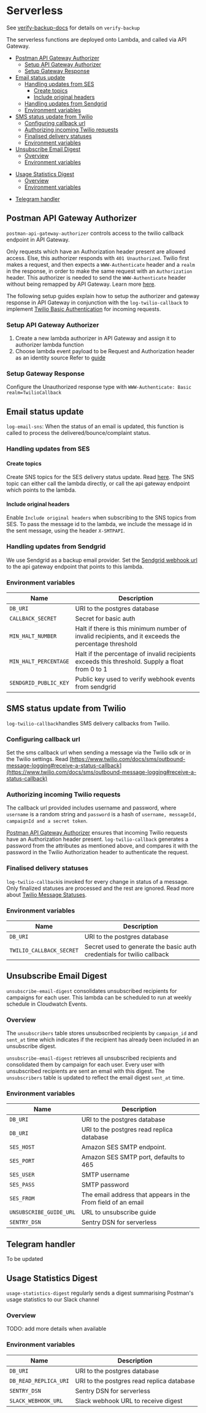 # Serverless
See [verify-backup-docs](verify-backup/README.md) for details on `verify-backup`

The serverless functions are deployed onto Lambda, and called via API Gateway. 

* [Postman API Gateway Authorizer](#postman-api-gateway-authorizer)
    + [Setup API Gateway Authorizer](#setup-api-gateway-authorizer)
    + [Setup Gateway Response](#setup-gateway-response)
* [Email status update](#email-status-update)
    + [Handling updates from SES](#handling-updates-from-ses)
        - [Create topics](#create-topics)
        - [Include original headers](#include-original-headers)
    + [Handling updates from Sendgrid](#handling-updates-from-sendgrid)
    + [Environment variables](#environment-variables)
* [SMS status update from Twilio](#sms-status-update-from-twilio)
    + [Configuring callback url](#configuring-callback-url)
    + [Authorizing incoming Twilio requests](#authorizing-incoming-twilio-requests)
    + [Finalised delivery statuses](#finalised-delivery-statuses)
    + [Environment variables](#environment-variables-1)
* [Unsubscribe Email Digest](#unsubscribe-email-digest)
    + [Overview](#overview-1)
    + [Environment variables](#environment-variables-2)
+ [Usage Statistics Digest](#usage-statistics-digest)
  + [Overview](#overview-2)
  + [Environment variables](#environment-variables-3)
* [Telegram handler](#telegram-handler)

## Postman API Gateway Authorizer
`postman-api-gateway-authorizer` controls access to the twilio callback endpoint in API Gateway. 

Only requests which have an Authorization header present are allowed access. Else, this authorizer responds with `401 Unauthorized`. Twilio first makes a request, and then expects a `WWW-Authenticate` header and a `realm` in the response, in order to make the same request with an `Authorization` header. This authorizer is needed to send the `WWW-Authenticate` header without being remapped by API Gateway. Learn more [here](https://docs.aws.amazon.com/apigateway/latest/developerguide/api-gateway-known-issues.html#api-gateway-known-issues-rest-apis).

The following setup guides explain how to setup the authorizer and gateway response in API Gateway in conjunction with the `log-twilio-callback` to implement [Twilio Basic Authentication](https://www.twilio.com/docs/usage/security#http-authentication) for incoming requests.

### Setup API Gateway Authorizer
1. Create a new lambda authorizer in API Gateway and assign it to authorizer lambda function
2. Choose lambda event payload to be Request and Authorization header as an identity source
Refer to [guide](https://docs.aws.amazon.com/apigateway/latest/developerguide/apigateway-use-lambda-authorizer.html#api-gateway-lambda-authorizer-request-lambda-function-create)

### Setup Gateway Response
Configure the Unauthorized response type with `WWW-Authenticate: Basic realm=TwilioCallback`


## Email status update
`log-email-sns`: When the status of an email is updated, this function is called to process the delivered/bounce/complaint status. 

### Handling updates from SES 

#### Create topics 
Create SNS topics for the SES delivery status update. Read [here](https://docs.aws.amazon.com/ses/latest/DeveloperGuide/configure-sns-notifications.html).
The SNS topic can either call the lambda directly, or call the api gateway endpoint which points to the lambda. 

#### Include original headers
Enable `Include original headers` when subscribing to the SNS topics from SES. To pass the message id to the lambda, we include the message id in the sent message, using the header `X-SMTPAPI`. 

### Handling updates from Sendgrid
We use Sendgrid as a backup email provider. Set the [Sendgrid webhook url](https://sendgrid.com/docs/for-developers/tracking-events/getting-started-event-webhook-security-features) to the api gateway endpoint that points to this lambda.


### Environment variables
| Name                  | Description                                                                       |
| --------------------- | --------------------------------------------------------------------------------- |
| `DB_URI`              | URI to the postgres database                                                      |
| `CALLBACK_SECRET`     | Secret for basic auth                                                             |
| `MIN_HALT_NUMBER`     | Halt if there is this minimum number of invalid recipients, and it exceeds the percentage threshold |
| `MIN_HALT_PERCENTAGE` | Halt if the percentage of invalid recipients exceeds this threshold. Supply a float from 0 to 1  |
| `SENDGRID_PUBLIC_KEY` | Public key used to verify webhook events from sendgrid  |


## SMS status update from Twilio

`log-twilio-callback`handles SMS delivery callbacks from Twilio. 

### Configuring callback url 
Set the sms callback url when sending a message via the Twilio sdk or in the Twilio settings. Read [https://www.twilio.com/docs/sms/outbound-message-logging#receive-a-status-callback](https://www.twilio.com/docs/sms/outbound-message-logging#receive-a-status-callback)

### Authorizing incoming Twilio requests
The callback url provided includes username and password, where `username` is a random string and `password` is a hash of `username, messageId, campaignId and a secret token`. 

[Postman API Gateway Authorizer](postman-api-gateway-authorizer) ensures that incoming Twilio requests have an Authorization header present. `log-twilio-callback` generates a password from the attributes as mentioned above, and compares it with the password in the Twilio Authorization header to authenticate the request.

### Finalised delivery statuses
`log-twilio-callback`is invoked for every change in status of a message. Only finalized statuses are processed and the rest are ignored. Read more about [Twilio Message Statuses](https://support.twilio.com/hc/en-us/articles/223134347-What-are-the-Possible-SMS-and-MMS-Message-Statuses-and-What-do-They-Mean-).

### Environment variables

| Name                     | Description                                                                 |
| ------------------------ | ----------------------------------------------------------------------------|
| `DB_URI`                 | URI to the postgres database                                                |
| `TWILIO_CALLBACK_SECRET` | Secret used to generate the basic auth credentials for twilio callback      |

## Unsubscribe Email Digest
`unsubscribe-email-digest` consolidates unsubscribed recipients for campaigns for each user. This lambda can be scheduled to run at weekly schedule in Cloudwatch Events.

### Overview
The `unsubscribers` table stores unsubscribed recipients by `campaign_id` and `sent_at` time which indicates if the recipient has already been included in an unsubscribe digest. 

`unsubscribe-email-digest` retrieves all unsubscribed recipients and consolidated them by campaign for each user. Every user with unsubscribed recipients are sent an email with this digest. The `unsubscribers` table is updated to reflect the email digest `sent_at` time.

### Environment variables
| Name | Description |
| ------------------------ | ---------------------------------------------- |
| `DB_URI` | URI to the postgres database |
| `DB_URI` | URI to the postgres read replica database |
| `SES_HOST` | Amazon SES SMTP endpoint. |
| `SES_PORT` | Amazon SES SMTP port, defaults to 465 |
| `SES_USER` | SMTP username |
| `SES_PASS` | SMTP password |
| `SES_FROM` | The email address that appears in the From field of an email |
| `UNSUBSCRIBE_GUIDE_URL` | URL to unsubscribe guide |
| `SENTRY_DSN` | Sentry DSN for serverless |


## Telegram handler
To be updated

## Usage Statistics Digest
`usage-statistics-digest` regularly sends a digest summarising Postman's usage statistics to our Slack channel

### Overview

TODO: add more details when available

### Environment variables
| Name                  | Description                               |
|-----------------------|-------------------------------------------|
| `DB_URI`              | URI to the postgres database              |
| `DB_READ_REPLICA_URI` | URI to the postgres read replica database |
| `SENTRY_DSN`          | Sentry DSN for serverless                 |
| `SLACK_WEBHOOK_URL`   | Slack webhook URL to receive digest       |
